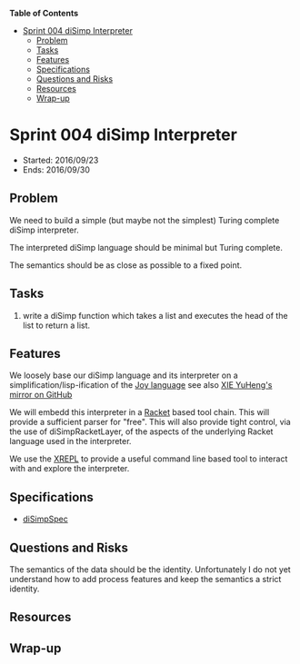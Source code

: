 **Table of Contents**

  - [Sprint 004 diSimp Interpreter](#sprint-004-disimp-interpreter)
    - [Problem](#problem)
    - [Tasks](#tasks)
    - [Features](#features)
    - [Specifications](#specifications)
    - [Questions and Risks](#questions-and-risks)
    - [Resources](#resources)
    - [Wrap-up](#wrap-up)

<!--- END TOC -->

# Sprint 004 diSimp Interpreter

* Started: 2016/09/23
* Ends: 2016/09/30

## Problem

We need to build a simple (but maybe not the simplest) Turing complete 
diSimp interpreter.

The interpreted diSimp language should be minimal but Turing complete.

The semantics should be as close as possible to a fixed point.

## Tasks

1. write a diSimp function which takes a list and executes the head of 
the list to return a list.

## Features

We loosely base our diSimp language and its interpreter on a 
simplification/lisp-ification of the [Joy 
language](http://www.kevinalbrecht.com/code/joy-mirror/joy.html) see 
also [XIE YuHeng's mirror on GitHub](https://github.com/xieyuheng/joy)

We will embedd this interpreter in a 
[Racket](https://docs.racket-lang.org/) based tool chain. This will 
provide a sufficient parser for "free". This will also provide tight 
control, via the use of diSimpRacketLayer, of the aspects of the 
underlying Racket language used in the interpreter.

We use the [XREPL](https://docs.racket-lang.org/xrepl/) to provide a 
useful command line based tool to interact with and explore the 
interpreter.

## Specifications

* [diSimpSpec](../../pkgs/diSimpInterpreter/specs/functional/operatorsSpec.rkt)

## Questions and Risks

The semantics of the data should be the identity. Unfortunately I do not 
yet understand how to add process features and keep the semantics a 
strict identity.

## Resources

## Wrap-up
